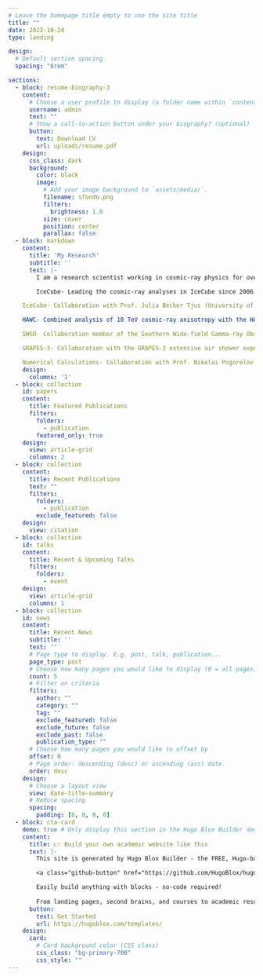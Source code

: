 ```yaml
---
# Leave the homepage title empty to use the site title
title: ""
date: 2022-10-24
type: landing

design:
  # Default section spacing
  spacing: "6rem"

sections:
  - block: resume-biography-3
    content:
      # Choose a user profile to display (a folder name within `content/authors/`)
      username: admin
      text: ""
      # Show a call-to-action button under your biography? (optional)
      button:
        text: Download CV
        url: uploads/resume.pdf
    design:
      css_class: dark
      background:
        color: black
        image:
          # Add your image background to `assets/media/`.
          filename: sfondo.png
          filters:
            brightness: 1.0
          size: cover
          position: center
          parallax: false
  - block: markdown
    content:
      title: 'My Research'
      subtitle: ''
      text: |-
        I am a research scientist working in cosmic-ray physics for over 20 years. My current activities are:

        IceCube- Leading the cosmic-ray analyses in IceCube since 2006. Co-PI of the current IceCube Cosmic Ray Analysis sub-award (funded by NSF; UW–Madison PI: Desiati). I lead a working group on cosmic-ray anisotropy analyses, including Prof. Rasha Abbasi (Loyola University Chicago), Prof. Frank McNally (Mercer University), and Dr. Juan Carlos Díaz Vélez (WIPAC).

    IceCube- Collaboration with Prof. Julia Becker Tjus (University of Bochum, Germany) and the Bochum group on the observation of the cosmic-ray shadow cast by the Moon and the Sun using IceCube data and on the numerical calculation of cosmic-ray particle trajectories around the Sun at different phases of the solar cycle.

    HAWC- Combined analysis of 10 TeV cosmic-ray anisotropy with the HAWC and the IceCube neutrino observatories (with Dr. Juan Carlos Díaz Vélez). I am working on an overhaul of cosmic-ray anisotropy analysis in the 1-100 TeV energy range, using eight years of HAWC data. And on the HAWC/IceCube combined analysis in the 10-100 TeV energy range (funded by NSF grant; PI: Desiati). An MoU between IceCube and HAWC was established.

    SWGO- Collaboration member of the Southern Wide-field Gamma-ray Observatory (SWGO) and member of the Cosmic Ray task force aimed to establish requirements for high-energy cosmic anisotropy observations.

    GRAPES-3- Collaboration with the GRAPES-3 extensive air shower experiment (located in Ooty, India) aimed to perform a combined analysis of cosmic-ray anisotropy with IceCube in the energy range of 10-100 TeV. An MoU between IceCube and GRAPES-3 was established.

    Numerical Calculations- Collaboration with Prof. Nikolai Pogorelov (Univ. of Alabama - Huntsville), Prof. Zhang Ming (Florida Institute of Technology), and Dr. Vanessa López Barquero (University of Maryland) on the heliosphere’s distortion effects on the arrival direction distribution of TeV cosmic rays and the unfolding of the interstellar diffusion properties.
    design:
      columns: '1'
  - block: collection
    id: papers
    content:
      title: Featured Publications
      filters:
        folders:
          - publication
        featured_only: true
    design:
      view: article-grid
      columns: 2
  - block: collection
    content:
      title: Recent Publications
      text: ""
      filters:
        folders:
          - publication
        exclude_featured: false
    design:
      view: citation
  - block: collection
    id: talks
    content:
      title: Recent & Upcoming Talks
      filters:
        folders:
          - event
    design:
      view: article-grid
      columns: 1
  - block: collection
    id: news
    content:
      title: Recent News
      subtitle: ''
      text: ''
      # Page type to display. E.g. post, talk, publication...
      page_type: post
      # Choose how many pages you would like to display (0 = all pages)
      count: 5
      # Filter on criteria
      filters:
        author: ""
        category: ""
        tag: ""
        exclude_featured: false
        exclude_future: false
        exclude_past: false
        publication_type: ""
      # Choose how many pages you would like to offset by
      offset: 0
      # Page order: descending (desc) or ascending (asc) date.
      order: desc
    design:
      # Choose a layout view
      view: date-title-summary
      # Reduce spacing
      spacing:
        padding: [0, 0, 0, 0]
  - block: cta-card
    demo: true # Only display this section in the Hugo Blox Builder demo site
    content:
      title: 👉 Build your own academic website like this
      text: |-
        This site is generated by Hugo Blox Builder - the FREE, Hugo-based open source website builder trusted by 250,000+ academics like you.

        <a class="github-button" href="https://github.com/HugoBlox/hugo-blox-builder" data-color-scheme="no-preference: light; light: light; dark: dark;" data-icon="octicon-star" data-size="large" data-show-count="true" aria-label="Star HugoBlox/hugo-blox-builder on GitHub">Star</a>

        Easily build anything with blocks - no-code required!
        
        From landing pages, second brains, and courses to academic resumés, conferences, and tech blogs.
      button:
        text: Get Started
        url: https://hugoblox.com/templates/
    design:
      card:
        # Card background color (CSS class)
        css_class: "bg-primary-700"
        css_style: ""
---
```

